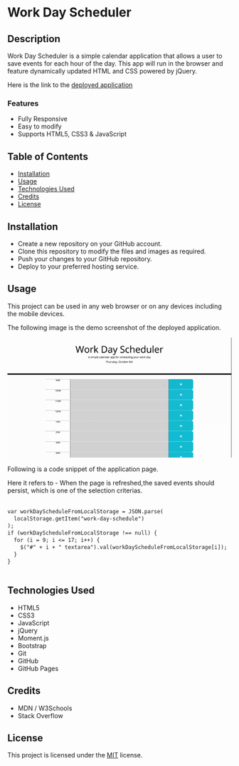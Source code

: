 # Work Day Scheduler

## Description

Work Day Scheduler is a simple calendar application that allows a user to save events for each hour of the day. This app will run in the browser and feature dynamically updated HTML and CSS powered by jQuery.

Here is the link to the [deployed application](https://shwethareddy0.github.io/work-day-scheduler/)

### Features

- Fully Responsive
- Easy to modify
- Supports HTML5, CSS3 & JavaScript

## Table of Contents

- [Installation](#installation)
- [Usage](#usage)
- [Technologies Used](#technologies-used)
- [Credits](#credits)
- [License](#license)

## Installation

- Create a new repository on your GitHub account.
- Clone this repository to modify the files and images as required.
- Push your changes to your GitHub repository.
- Deploy to your preferred hosting service.

## Usage

This project can be used in any web browser or on any devices including the mobile devices.

The following image is the demo screenshot of the deployed application.

![Demo screenshot](./images/demo-work-day-scheduler.gif)

Following is a code snippet of the application page.

Here it refers to - When the page is refreshed,the saved events should persist, which is one of the selection criterias.

```html5

var workDayScheduleFromLocalStorage = JSON.parse(
  localStorage.getItem("work-day-schedule")
);
if (workDayScheduleFromLocalStorage !== null) {
  for (i = 9; i <= 17; i++) {
    $("#" + i + " textarea").val(workDayScheduleFromLocalStorage[i]);
  }
}


```

## Technologies Used

- HTML5
- CSS3
- JavaScript
- jQuery
- Moment.js
- Bootstrap
- Git
- GitHub
- GitHub Pages

## Credits

- MDN / W3Schools
- Stack Overflow

## License

This project is licensed under the [MIT](./LICENSE) license.
